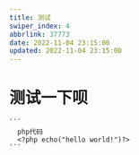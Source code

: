 ```yaml
---
title: 测试
swiper_index: 4
abbrlink: 37773
date: 2022-11-04 23:15:00
updated: 2022-11-04 23:15:00
---
```


# 测试一下呗

    ```
      php代码  
      <?php echo("hello world!")?>
    ```

